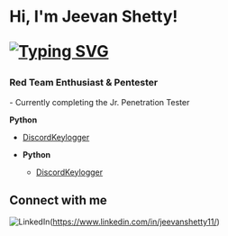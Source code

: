 <h1>Hi, I'm Jeevan Shetty! <br/>
   
[![Typing SVG](https://readme-typing-svg.herokuapp.com?font=courier+new&color=0BF700&lines=a.k.a+M4s00m)](https://git.io/typing-svg)

<h3>Red Team Enthusiast & Pentester</h3>    
   - Currently completing the Jr. Penetration Tester  

<b>Python</b>
  - [DiscordKeylogger](https://github.com/M4SOOM/DiscordKeyLogger)
 

- <b>Python</b>
  - [DiscordKeylogger](https://github.com/M4SOOM/DiscordKeyLogger)



<h2> Connect with me</h2>

![LinkedIn](https://img.shields.io/badge/linkedin-%230077B5.svg?style=for-the-badge&logo=linkedin&logoColor=white)(https://www.linkedin.com/in/jeevanshetty11/)


